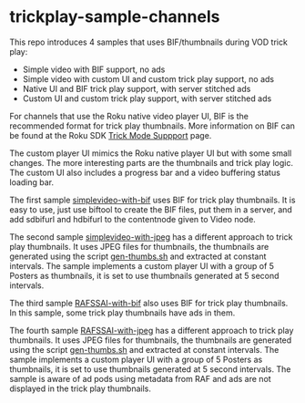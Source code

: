 # trickplay-sample-channels
This repo introduces 4 samples that uses BIF/thumbnails during VOD trick play:
* Simple video with BIF support, no ads
* Simple video with custom UI and custom trick play support, no ads
* Native UI and BIF trick play support, with server stitched ads
* Custom UI and custom trick play support, with server stitched ads

For channels that use the Roku native video player UI, BIF is the recommended format for trick play thumbnails. More information on BIF can be found at the Roku SDK [Trick Mode Suppport](https://sdkdocs.roku.com/display/sdkdoc/Trick+Mode+Support) page.

The custom player UI mimics the Roku native player UI but with some small changes. The more interesting parts are the thumbnails and trick play logic. The custom UI also includes a progress bar and a video buffering status loading bar.

The first sample [simplevideo-with-bif](/simplevideo-with-bif) uses BIF for trick play thumbnails. It is easy to use, just use biftool to create the BIF files, put them in a server, and add sdbifurl and hdbifurl to the contentnode given to Video node.

The second sample [simplevideo-with-jpeg](/simplevideo-with-jpeg) has a different approach to trick play thumbnails. It uses JPEG files for thumbnails, the thumbnails are generated using the script [gen-thumbs.sh](/scripts/gen-thumbs.sh) and extracted at constant intervals. The sample implements a custom player UI with a group of 5 Posters as thumbnails, it is set to use thumbnails generated at 5 second intervals.

The third sample [RAFSSAI-with-bif](/RAFSSAI-with-bif) also uses BIF for trick play thumbnails. In this sample, some trick play thumbnails have ads in them.

The fourth sample [RAFSSAI-with-jpeg](/RAF-SSAI-with-jpeg) has a different approach to trick play thumbnails. It uses JPEG files for thumbnails, the thumbnails are generated using the script [gen-thumbs.sh](/scripts/gen-thumbs.sh) and extracted at constant intervals. The sample implements a custom player UI with a group of 5 Posters as thumbnails, it is set to use thumbnails generated at 5 second intervals. The sample is aware of ad pods using metadata from RAF and ads are not displayed in the trick play thumbnails.
